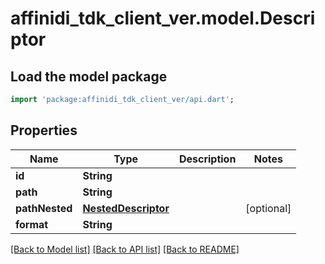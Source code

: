 # affinidi_tdk_client_ver.model.Descriptor

## Load the model package

```dart
import 'package:affinidi_tdk_client_ver/api.dart';
```

## Properties

| Name           | Type                                        | Description | Notes      |
| -------------- | ------------------------------------------- | ----------- | ---------- |
| **id**         | **String**                                  |             |
| **path**       | **String**                                  |             |
| **pathNested** | [**NestedDescriptor**](NestedDescriptor.md) |             | [optional] |
| **format**     | **String**                                  |             |

[[Back to Model list]](../README.md#documentation-for-models) [[Back to API list]](../README.md#documentation-for-api-endpoints) [[Back to README]](../README.md)
